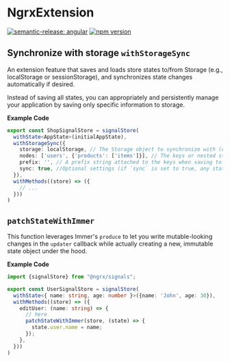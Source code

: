# NgrxExtension

[![semantic-release: angular](https://img.shields.io/badge/semantic--release-angular-e10079?logo=semantic-release)](https://github.com/semantic-release/semantic-release)
[![npm version](https://badge.fury.io/js/%40ngplatform%2Fngrx-extension.svg)](https://www.npmjs.com/@ngplatform/ngrx-extension)

## Synchronize with storage `withStorageSync`

An extension feature that saves and loads store states to/from Storage (e.g., localStorage or sessionStorage), and synchronizes state changes automatically if desired.

Instead of saving all states, you can appropriately and persistently manage your application by saving only specific information to storage.

**Example Code**

```ts
export const ShopSignalStore = signalStore(
  withState<AppState>(initialAppState),
  withStorageSync({
    storage: localStorage, // The Storage object to synchronize with (e.g., localStorage, sessionStorage).
    nodes: ['users', {'products': ['items']}], // The keys or nested structure of the store state to be synchronized (e.g. ['user', { settings: ['theme', 'language'] }]).
    prefix: '', // A prefix string attached to the keys when saving to Storage.
    sync: true, //Optional settings (if `sync` is set to true, any state change is automatically written to Storage).
  }),
  withMethods((store) => ({
    // ...
  }))
)
```

## `patchStateWithImmer`

This function leverages Immer's `produce` to let you write mutable-looking
changes in the `updater` callback while actually creating a new, immutable
state object under the hood.

**Example Code**

```ts
import {signalStore} from "@ngrx/signals";

export const UserSignalStore = signalStore(
  withState<{ name: string, age: number }>({name: 'John', age: 30}),
  withMethods((store) => ({
    editUser: (name: string) => {
      // here
      patchStateWithImmer(store, (state) => {
        state.user.name = name;
      });
    },
  }))
)
```
